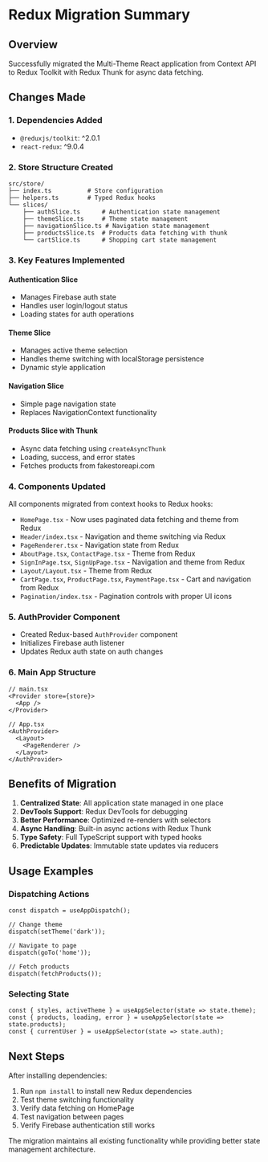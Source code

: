 # Redux Migration Summary

## Overview
Successfully migrated the Multi-Theme React application from Context API to Redux Toolkit with Redux Thunk for async data fetching.

## Changes Made

### 1. Dependencies Added
- `@reduxjs/toolkit`: ^2.0.1
- `react-redux`: ^9.0.4

### 2. Store Structure Created
```
src/store/
├── index.ts          # Store configuration
├── helpers.ts        # Typed Redux hooks
└── slices/
    ├── authSlice.ts      # Authentication state management
    ├── themeSlice.ts     # Theme state management  
    ├── navigationSlice.ts # Navigation state management
    ├── productsSlice.ts  # Products data fetching with thunk
    └── cartSlice.ts      # Shopping cart state management
```

### 3. Key Features Implemented

#### Authentication Slice
- Manages Firebase auth state
- Handles user login/logout status
- Loading states for auth operations

#### Theme Slice  
- Manages active theme selection
- Handles theme switching with localStorage persistence
- Dynamic style application

#### Navigation Slice
- Simple page navigation state
- Replaces NavigationContext functionality

#### Products Slice with Thunk
- Async data fetching using `createAsyncThunk`
- Loading, success, and error states
- Fetches products from fakestoreapi.com

### 4. Components Updated
All components migrated from context hooks to Redux hooks:
- `HomePage.tsx` - Now uses paginated data fetching and theme from Redux
- `Header/index.tsx` - Navigation and theme switching via Redux
- `PageRenderer.tsx` - Navigation state from Redux
- `AboutPage.tsx`, `ContactPage.tsx` - Theme from Redux
- `SignInPage.tsx`, `SignUpPage.tsx` - Navigation and theme from Redux
- `Layout/Layout.tsx` - Theme from Redux
- `CartPage.tsx`, `ProductPage.tsx`, `PaymentPage.tsx` - Cart and navigation from Redux
- `Pagination/index.tsx` - Pagination controls with proper UI icons

### 5. AuthProvider Component
- Created Redux-based `AuthProvider` component
- Initializes Firebase auth listener
- Updates Redux auth state on auth changes

### 6. Main App Structure
```tsx
// main.tsx
<Provider store={store}>
  <App />
</Provider>

// App.tsx
<AuthProvider>
  <Layout>
    <PageRenderer />
  </Layout>
</AuthProvider>
```

## Benefits of Migration

1. **Centralized State**: All application state managed in one place
2. **DevTools Support**: Redux DevTools for debugging
3. **Better Performance**: Optimized re-renders with selectors
4. **Async Handling**: Built-in async actions with Redux Thunk
5. **Type Safety**: Full TypeScript support with typed hooks
6. **Predictable Updates**: Immutable state updates via reducers

## Usage Examples

### Dispatching Actions
```tsx
const dispatch = useAppDispatch();

// Change theme
dispatch(setTheme('dark'));

// Navigate to page
dispatch(goTo('home'));

// Fetch products
dispatch(fetchProducts());
```

### Selecting State
```tsx
const { styles, activeTheme } = useAppSelector(state => state.theme);
const { products, loading, error } = useAppSelector(state => state.products);
const { currentUser } = useAppSelector(state => state.auth);
```

## Next Steps
After installing dependencies:
1. Run `npm install` to install new Redux dependencies
2. Test theme switching functionality  
3. Verify data fetching on HomePage
4. Test navigation between pages
5. Verify Firebase authentication still works

The migration maintains all existing functionality while providing better state management architecture.
